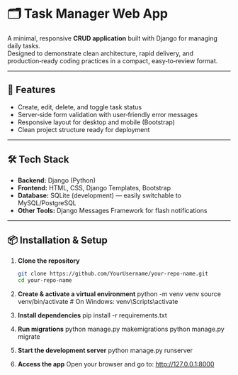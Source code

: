 # 🗂️ Task Manager Web App

A minimal, responsive **CRUD application** built with Django for managing daily tasks.  
Designed to demonstrate clean architecture, rapid delivery, and production‑ready coding practices in a compact, easy‑to‑review format.

---

## 🚀 Features
- Create, edit, delete, and toggle task status
- Server‑side form validation with user‑friendly error messages
- Responsive layout for desktop and mobile (Bootstrap)
- Clean project structure ready for deployment

---

## 🛠 Tech Stack
- **Backend:** Django (Python)
- **Frontend:** HTML, CSS, Django Templates, Bootstrap
- **Database:** SQLite (development) — easily switchable to MySQL/PostgreSQL
- **Other Tools:** Django Messages Framework for flash notifications

---

## 📦 Installation & Setup

1. **Clone the repository**
   ```bash
   git clone https://github.com/YourUsername/your-repo-name.git
   cd your-repo-name

2. **Create & activate a virtual environment**
   python -m venv venv
   source venv/bin/activate   # On Windows: venv\Scripts\activate

3. **Install dependencies**
   pip install -r requirements.txt

4. **Run migrations**
   python manage.py makemigrations
   python manage.py migrate

5. **Start the development server**
   python manage.py runserver

6. **Access the app**
   Open your browser and go to: http://127.0.0.1:8000

